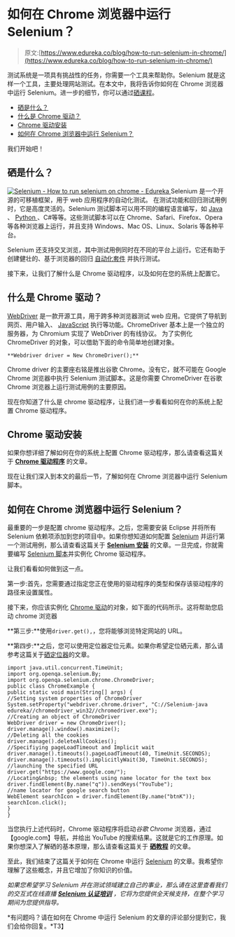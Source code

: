 # 如何在 Chrome 浏览器中运行 Selenium？

> 原文:[https://www.edureka.co/blog/how-to-run-selenium-in-chrome/](https://www.edureka.co/blog/how-to-run-selenium-in-chrome/)

测试系统是一项具有挑战性的任务，你需要一个工具来帮助你。Selenium 就是这样一个工具，主要处理网站测试。在本文中，我将告诉你如何在 Chrome 浏览器中运行 Selenium。进一步的细节，你可以通过[硒课程](https://www.edureka.co/selenium-certification-training)。

*   [硒是什么？](#WhatisSelenium?)
*   [什么是 Chrome 驱动？](#WhatisaChromeDriver?)
*   [Chrome 驱动安装](#InstallingChromeDriver)
*   [如何在 Chrome 浏览器中运行 Selenium？](#HowtorunSeleniuminChromeBrowser?)

我们开始吧！

## **硒是什么？**

[![Selenium - How to run selenium on chrome - Edureka](../Images/998814a657d3a68b858528b4cc627107.png) ](https://www.edureka.co/blog/selenium-tutorial)  Selenium 是一个开源的可移植框架，用于 web 应用程序的自动化测试。 在测试功能和回归测试用例时，它是高度灵活的。Selenium 测试脚本可以用不同的编程语言编写，如 [ Java ](https://www.edureka.co/blog/advanced-java-tutorial) 、 [ Python ](https://www.edureka.co/blog/python-tutorial/) 、C#等等。这些测试脚本可以在 Chrome、Safari、Firefox、Opera 等各种浏览器上运行，并且支持 Windows、Mac OS、Linux、Solaris 等各种平台。

Selenium 还支持交叉浏览，其中测试用例同时在不同的平台上运行。它还有助于创建健壮的、基于浏览器的回归 [自动化套件](https://www.edureka.co/blog/test-automation-frameworks/) 并执行测试。

接下来，让我们了解什么是 Chrome 驱动程序，以及如何在您的系统上配置它。

## **什么是 Chrome 驱动？**

[WebDriver](https://www.edureka.co/blog/selenium-webdriver-tutorial) 是一款开源工具，用于跨多种浏览器测试 web 应用。它提供了导航到网页、用户输入、 [JavaScript](https://www.edureka.co/blog/what-is-javascript/) 执行等功能。ChromeDriver 基本上是一个独立的服务器，为 Chromium 实现了 WebDriver 的有线协议。 为了实例化 ChromeDriver 的对象，可以借助下面的命令简单地创建对象。

`**Webdriver driver = New ChromeDriver();**`

Chrome driver 的主要座右铭是推出谷歌 Chrome。没有它，就不可能在 Google Chrome 浏览器中执行 Selenium 测试脚本。这是你需要 ChromeDriver 在谷歌 Chrome 浏览器上运行测试用例的主要原因。

现在你知道了什么是 chrome 驱动程序，让我们进一步看看如何在你的系统上配置 Chrome 驱动程序。

## **Chrome 驱动安装**

如果你想详细了解如何在你的系统上配置 Chrome 驱动程序，那么请查看这篇关于 **[Chrome 驱动程序](https://www.edureka.co/blog/selenium-chromedriver-and-geckodriver/)** 的文章。

现在让我们深入到本文的最后一节，了解如何在 Chrome 浏览器中运行 Selenium 脚本。

## **如何在 Chrome 浏览器中运行 Selenium？**

最重要的一步是配置 chrome 驱动程序。之后，您需要安装 Eclipse 并将所有 Selenium 依赖项添加到您的项目中。如果你想知道如何配置 [Selenium](https://www.edureka.co/blog/selenium-webdriver-architecture/) 并运行第一个测试用例，那么请查看这篇关于 **[Selenium 安装](https://www.edureka.co/blog/selenium-installation/)** 的文章。一旦完成，你就需要编写 [Selenium 脚本](https://www.edureka.co/blog/selenium-tutorial)并实例化 Chrome 驱动程序。

让我们看看如何做到这一点。

第一步:首先，您需要通过指定您正在使用的驱动程序的类型和保存该驱动程序的路径来设置属性。

接下来，你应该实例化 [Chrome 驱动](https://www.edureka.co/blog/selenium-chromedriver-and-geckodriver/#SettingUpChromeDriver)的对象，如下面的代码所示。这将帮助您启动 chrome 浏览器

**第三步:**使用`driver.get(),`，您将能够浏览特定网站的 URL。

**第四步:**之后，您可以使用定位器定位元素。如果你希望定位硒元素，那么请参考这篇关于[硒定位器](https://www.edureka.co/blog/locators-in-selenium/)的文章。

```
import java.util.concurrent.TimeUnit;
import org.openqa.selenium.By;
import org.openqa.selenium.chrome.ChromeDriver;
public class ChromeExample {
public static void main(String[] args) {
//Setting system properties of ChromeDriver
System.setProperty("webdriver.chrome.driver", "C://Selenium-java edureka//chromedriver_win32//chromedriver.exe");
//Creating an object of ChromeDriver
WebDriver driver = new ChromeDriver();
driver.manage().window().maximize();
//Deleting all the cookies
driver.manage().deleteAllCookies();
//Specifiying pageLoadTimeout and Implicit wait
driver.manage().timeouts().pageLoadTimeout(40, TimeUnit.SECONDS);
driver.manage().timeouts().implicitlyWait(30, TimeUnit.SECONDS);
//launching the specified URL
driver.get("https://www.google.com/");
//Locating&nbsp; the elements using name locator for the text box
driver.findElement(By.name("q")).sendKeys("YouTube");
//name locator for google search button
WebElement searchIcon = driver.findElement(By.name("btnK"));
searchIcon.click();
}
}
```

当您执行上述代码时，Chrome 驱动程序将启动*谷歌 Chrome* 浏览器，通过【google.com】导航，并给出 YouTube 的搜索结果。这就是它的工作原理。如果你想深入了解硒的基本原理，那么请查看这篇关于 **[硒教程](https://www.edureka.co/blog/selenium-tutorial)** 的文章。

至此，我们结束了这篇关于如何在 Chrome 中运行 [Selenium](https://www.edureka.co/blog/what-is-selenium/) 的文章。我希望你理解了这些概念，并且它增加了你知识的价值。

*如果您希望学习 Selenium 并在测试领域建立自己的事业，那么请在这里查看我们的交互式在线直播 **[Selenium 认证培训](https://www.edureka.co/selenium-certification-training)** ，它将为您提供全天候支持，在整个学习期间为您提供指导。*

*有问题吗？请在如何在 Chrome 中运行 Selenium 的文章的评论部分提到它，我们会给你回复。*T3】